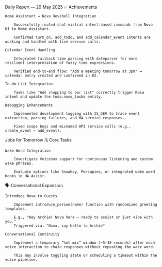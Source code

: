 Daily Report — 29 May 2025
✅ Achievements

    Home Assistant ↔ Nova Devshell Integration

        Successfully routed chat-mistral intent-based commands from Nova UI to Home Assistant.

        Confirmed turn_on, add_todo, and add_calendar_event intents are working and handled with live service calls.

    Calendar Event Handling

        Integrated fallback time parsing with dateparser for more resilient interpretation of fuzzy time expressions.

        Verified end-to-end flow: "Add a meeting tomorrow at 3pm" → calendar entry created and confirmed in UI.

    To-do List Integration

        Tasks like "Add shopping to our list" correctly trigger Rasa intent and update the todo.nova_tasks entity.

    Debugging Enhancements

        Implemented development logging with IS_DEV to trace event extraction, parsing failures, and HA service responses.

        Fixed scope bugs and misnamed API service calls (e.g., create_event → add_event).

Jobs for Tomorrow
🗓 Core Tasks

    Wake Word Integration

        Investigate Voicebox support for continuous listening and custom wake phrases.

        Evaluate options like Snowboy, Porcupine, or integrated wake word hooks in HA Assist.

🗣 Conversational Expansion

    Introduce Nova to Guests

        Implement introduce_person(name) function with randomized greeting templates.

        E.g., "Hey Archie! Nova here — ready to assist or just vibe with you."
        Triggered via: "Nova, say hello to Archie"

    Conversational Continuity

        Implement a temporary “hot mic” window (~5–10 seconds) after each voice interaction to chain responses without repeating the wake word.

        This may involve toggling state or scheduling a timeout within the voice pipeline.
